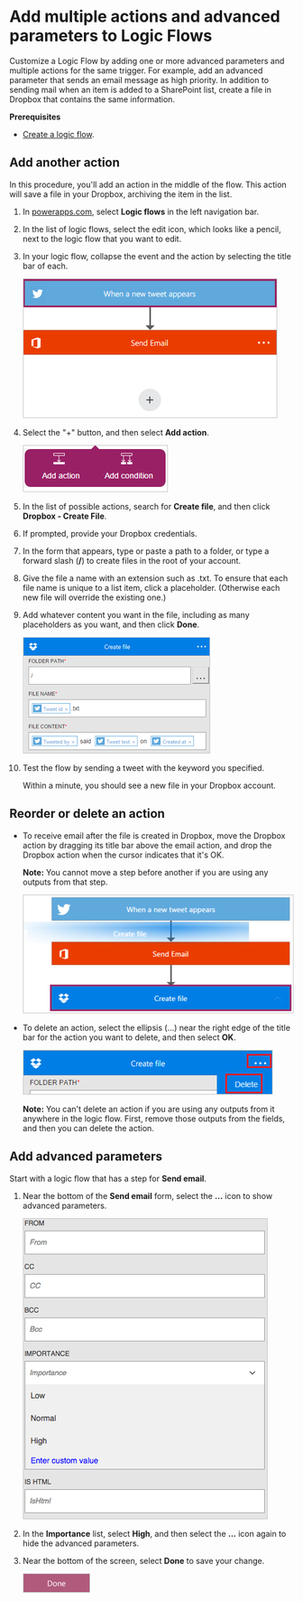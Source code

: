 <properties
    pageTitle="Add an advanced parameter and multiple actions | Microsoft PowerApps"
    description="Expand Logic Flows to include an advanced parameter, such as setting email to high priority, and add another action for the same event."
    services=""
    suite="powerapps"
    documentationCenter="na"
    authors="stepsic-microsoft-com"
    manager="erikre"
    editor=""
    tags=""/>

<tags
   ms.service="powerapps"
   ms.devlang="na"
   ms.topic="article"
   ms.tgt_pltfrm="na"
   ms.workload="na"
   ms.date="11/14/2015"
   ms.author="stepsic"/>

# Add multiple actions and advanced parameters to Logic Flows #
Customize a Logic Flow by adding one or more advanced parameters and multiple actions for the same trigger. For example, add an advanced parameter that sends an email message as high priority. In addition to sending mail when an item is added to a SharePoint list, create a file in Dropbox that contains the same information.

**Prerequisites**

- [Create a logic flow](get-started-logic-flow.md).

## Add another action ##

In this procedure, you'll add an action in the middle of the flow. This action will save a file in your Dropbox, archiving the item in the list.

1. In [powerapps.com](http://go.microsoft.com/fwlink/?LinkId=708209), select **Logic flows** in the left navigation bar.

2. In the list of logic flows, select the edit icon, which looks like a pencil, next to the logic flow that you want to edit.

1. In your logic flow, collapse the event and the action by selecting the title bar of each.

    ![Collapsed add](./media/multi-step-logic-flow/collapsed.png)

2. Select the "+" button, and then select **Add action**.

    ![Collapsed add](./media/multi-step-logic-flow/add-action.png)

3. In the list of possible actions, search for **Create file**, and then click **Dropbox - Create File**.

4. If prompted, provide your Dropbox credentials.

5. In the form that appears, type or paste a path to a folder, or type a forward slash (**/**) to create files in the root of your account.

6. Give the file a name with an extension such as .txt. To ensure that each file name is unique to a list item, click a placeholder. (Otherwise each new file will override the existing one.)

7. Add whatever content you want in the file, including as many placeholders as you want, and then click **Done**.

    ![Token added to the field](./media/multi-step-logic-flow/dropbox.png)

8. Test the flow by sending a tweet with the keyword you specified.

    Within a minute, you should see a new file in your Dropbox account.

## Reorder or delete an action

- To receive email after the file is created in Dropbox, move the Dropbox action by dragging its title bar above the email action, and drop the Dropbox action when the cursor indicates that it's OK.

	**Note:** You cannot move a step before another if you are using any outputs from that step.

    ![Delete the menu](./media/multi-step-logic-flow/draggingaction.png)

- To delete an action, select the ellipsis (...) near the right edge of the title bar for the action you want to delete, and then select **OK**.

    ![Delete the menu](./media/multi-step-logic-flow/deletemenu.png)

	**Note:** You can't delete an action if you are using any outputs from it anywhere in the logic flow. First, remove those outputs from the fields, and then you can delete the action.

## Add advanced parameters

Start with a logic flow that has a step for **Send email**.

1. Near the bottom of the **Send email** form, select the **...** icon to show advanced parameters.

    ![Sharepoint triggers](./media/multi-step-logic-flow/advanced.png)

2. In the **Importance** list, select **High**, and then select the **...** icon again to hide the advanced parameters.

3. Near the bottom of the screen, select **Done** to save your change.

    ![Click the done button](./media/multi-step-logic-flow/done2.png)
